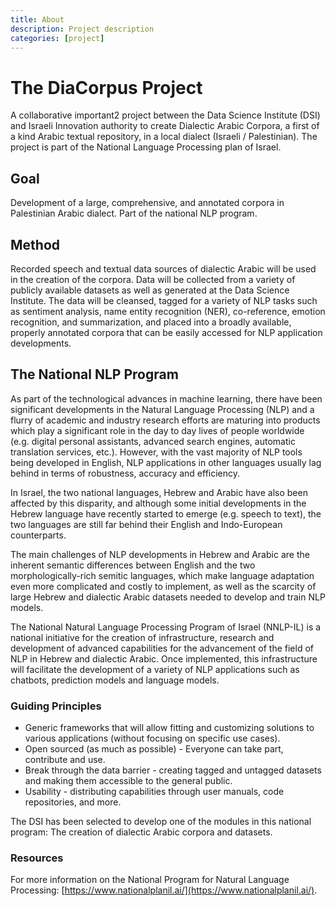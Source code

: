 ```yaml
---
title: About
description: Project description
categories: [project]
---
```


# The DiaCorpus Project
A collaborative important2 project between the Data Science Institute (DSI) and Israeli Innovation authority to create Dialectic Arabic Corpora, a first of a kind Arabic textual repository, in a local dialect (Israeli / Palestinian). The project is part of the National Language Processing plan of Israel.

## Goal
Development of a large, comprehensive, and annotated corpora in Palestinian Arabic dialect. Part of the national NLP program.

## Method
Recorded speech and textual data sources of dialectic Arabic will be used in the creation of the corpora. Data will be collected from a variety of publicly available datasets as well as generated at the Data Science Institute. The data will be cleansed, tagged for a variety of NLP tasks such as sentiment analysis, name entity recognition (NER), co-reference, emotion recognition, and summarization, and placed into a broadly available, properly annotated corpora that can be easily accessed for NLP application developments.

## The National NLP Program

As part of the technological advances in machine learning, there have been significant developments in the Natural Language Processing (NLP) and a flurry of academic and industry research efforts are maturing into products which play a significant role in the day to day lives of people worldwide (e.g. digital personal assistants, advanced search engines, automatic translation services, etc.). However, with the vast majority of NLP tools being developed in English, NLP applications in other languages usually lag behind in terms of robustness, accuracy and efficiency.

In Israel, the two national languages, Hebrew and Arabic have also been affected by this disparity, and although some initial developments in the Hebrew language have recently started to emerge (e.g. speech to text), the two languages are still far behind their English and Indo-European counterparts.

The main challenges of NLP developments in Hebrew and Arabic are the inherent semantic differences between English and the two morphologically-rich semitic languages, which make language adaptation even more complicated and costly to implement, as well as the scarcity of large Hebrew and dialectic Arabic datasets needed to develop and train NLP models.

The National Natural Language Processing Program of Israel (NNLP-IL) is a national initiative for the creation of infrastructure, research and development of advanced capabilities for the advancement of the field of NLP in Hebrew and dialectic Arabic. Once implemented, this infrastructure will facilitate the development of a variety of NLP applications such as chatbots, prediction models and language models.

### Guiding Principles
* Generic frameworks that will allow fitting and customizing solutions to various applications (without focusing on specific use cases).
* Open sourced (as much as possible) - Everyone can take part, contribute and use.
* Break through the data barrier - creating tagged and untagged datasets and making them accessible to the general public.
* Usability - distributing capabilities through user manuals, code repositories, and more.

The DSI has been selected to develop one of the modules in this national program: The creation of dialectic Arabic corpora and datasets.

### Resources
For more information on the National Program for Natural Language Processing: [https://www.nationalplanil.ai/](https://www.nationalplanil.ai/).
